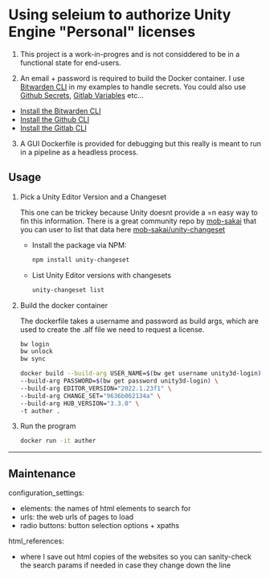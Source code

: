 # Using seleium to authorize Unity Engine "Personal" licenses

1. This project is a work-in-progres and is not considdered to be in a functional state for end-users.

2. An email + password is required to build the Docker container. I use [Bitwarden CLI] in my examples to handle secrets. You could also use [Github Secrets], [Gitlab Variables] etc...

- [Install the Bitwarden CLI]
- [Install the Github CLI]
- [Install the Gitlab CLI]

3. A GUI Dockerfile is provided for debugging but this really is meant to run in a pipeline as a headless process.




## Usage

1. Pick a Unity Editor Version and a Changeset

    This one can be trickey because Unity doesnt provide a =n easy way to fin this information. 
    There is a great community repo by [mob-sakai](ttps://github.com/mob-sakai) that you can user to     list that data here [mob-sakai/unity-changeset](https://github.com/mob-sakai/unity-changeset)

    - Install the package via NPM:

        ```bash
        npm install unity-changeset
        ```

    - List Unity Editor versions with changesets

        ```bash 
        unity-changeset list
        ```


2. Build the docker container

    The dockerfile takes a username and password as build args, which are used to create the .alf file we need to request a license.
    
    ```bash
    bw login
    bw unlock
    bw sync
    
    docker build --build-arg USER_NAME=$(bw get username unity3d-login) \
    --build-arg PASSWORD=$(bw get password unity3d-login) \
    --build-arg EDITOR_VERSION="2022.1.23f1" \
    --build-arg CHANGE_SET="9636b062134a" \
    --build-arg HUB_VERSION="3.3.0" \
    -t auther .
    ```

3. Run the program 

    ```bash
    docker run -it auther 
    ```
____________________________________________________

## Maintenance

configuration_settings:

- elements: the names of html elements to search for
- urls: the web urls of pages to load
- radio buttons: button selection options + xpaths

html_references:

- where I save out html copies of the websites so you can sanity-check the search params if needed in case they change down the line


<!--  Link References -->
[Bitwarden CLI]: https://github.com/bitwarden/cli "check out bitwarden-cli on github"
[Github Secrets]: https://cli.github.com/manual/gh_secret "Use gh cli to set, list, and delete secrets"
[Gitlab Variables]: https://gitlab.com/gitlab-org/cli/-/tree/main/docs/source "Use the gitlab cli to add, remove, and list Gitlab Variables"
[Install the Bitwarden CLI]: https://bitwarden.com/help/cli/ "Visit the Bitwarden installation docs"
[Install the Gitlab CLI]: https://gitlab.com/gitlab-org/cli "Visit the Gitlab CLI docs"
[Install the Github CLI]: https://cli.github.com/ "Visit the Githubcli homepage"
